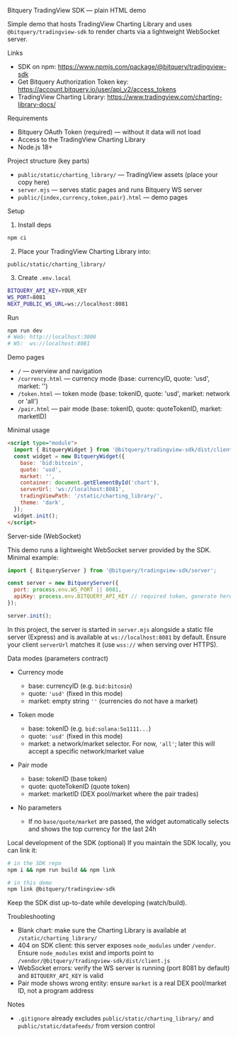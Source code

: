 Bitquery TradingView SDK — plain HTML demo

Simple demo that hosts TradingView Charting Library and uses `@bitquery/tradingview-sdk` to render charts via a lightweight WebSocket server.

Links
- SDK on npm: https://www.npmjs.com/package/@bitquery/tradingview-sdk
- Get Bitquery Authorization Token key: https://account.bitquery.io/user/api_v2/access_tokens
- TradingView Charting Library: https://www.tradingview.com/charting-library-docs/

Requirements
- Bitquery OAuth Token (required) — without it data will not load
- Access to the TradingView Charting Library
- Node.js 18+

Project structure (key parts)
- `public/static/charting_library/` — TradingView assets (place your copy here)
- `server.mjs` — serves static pages and runs Bitquery WS server
- `public/{index,currency,token,pair}.html` — demo pages

Setup
1) Install deps
```bash
npm ci
```
2) Place your TradingView Charting Library into:
```
public/static/charting_library/
```
3) Create `.env.local`
```bash
BITQUERY_API_KEY=YOUR_KEY
WS_PORT=8081
NEXT_PUBLIC_WS_URL=ws://localhost:8081
```

Run
```bash
npm run dev
# Web: http://localhost:3000
# WS:  ws://localhost:8081
```

Demo pages
- `/` — overview and navigation
- `/currency.html` — currency mode (base: currencyID, quote: 'usd', market: '')
- `/token.html` — token mode (base: tokenID, quote: 'usd', market: network or 'all')
- `/pair.html` — pair mode (base: tokenID, quote: quoteTokenID, market: marketID)

Minimal usage
```html
<script type="module">
  import { BitqueryWidget } from '@bitquery/tradingview-sdk/dist/client.js';
  const widget = new BitqueryWidget({
    base: 'bid:bitcoin',
    quote: 'usd',
    market: '',
    container: document.getElementById('chart'),
    serverUrl: 'ws://localhost:8081',
    tradingViewPath: '/static/charting_library/',
    theme: 'dark',
  });
  widget.init();
</script>
```

Server-side (WebSocket)

This demo runs a lightweight WebSocket server provided by the SDK. Minimal example:

```js
import { BitqueryServer } from '@bitquery/tradingview-sdk/server';

const server = new BitqueryServer({
  port: process.env.WS_PORT || 8081,
  apiKey: process.env.BITQUERY_API_KEY // required token, generate here https://account.bitquery.io/user/api_v2/access_tokens
});

server.init();
```

In this project, the server is started in `server.mjs` alongside a static file server (Express) and is available at `ws://localhost:8081` by default. Ensure your client `serverUrl` matches it (use `wss://` when serving over HTTPS).

Data modes (parameters contract)

- Currency mode
  - base: currencyID (e.g. `bid:bitcoin`)
  - quote: `'usd'` (fixed in this mode)
  - market: empty string `''` (currencies do not have a market)

- Token mode
  - base: tokenID (e.g. `bid:solana:So1111...`)
  - quote: `'usd'` (fixed in this mode)
  - market: a network/market selector. For now, `'all'`; later this will accept a specific network/market value

- Pair mode
  - base: tokenID (base token)
  - quote: quoteTokenID (quote token)
  - market: marketID (DEX pool/market where the pair trades)

- No parameters
  - If no `base/quote/market` are passed, the widget automatically selects and shows the top currency for the last 24h

Local development of the SDK (optional)
If you maintain the SDK locally, you can link it:
```bash
# in the SDK repo
npm i && npm run build && npm link

# in this demo
npm link @bitquery/tradingview-sdk
```
Keep the SDK dist up-to-date while developing (watch/build).

Troubleshooting
- Blank chart: make sure the Charting Library is available at `/static/charting_library/`
- 404 on SDK client: this server exposes `node_modules` under `/vendor`. Ensure `node_modules` exist and imports point to `/vendor/@bitquery/tradingview-sdk/dist/client.js`
- WebSocket errors: verify the WS server is running (port 8081 by default) and `BITQUERY_API_KEY` is valid
- Pair mode shows wrong entity: ensure `market` is a real DEX pool/market ID, not a program address

Notes
- `.gitignore` already excludes `public/static/charting_library/` and `public/static/datafeeds/` from version control
